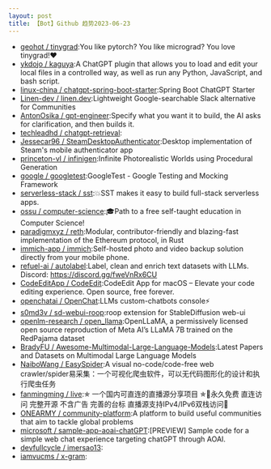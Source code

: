 ```yaml
---
layout: post
title: 【Bot】Github 趋势2023-06-23
---
```


* [geohot / tinygrad](https://github.com/geohot/tinygrad):You like pytorch? You like micrograd? You love tinygrad!❤️
* [ykdojo / kaguya](https://github.com/ykdojo/kaguya):A ChatGPT plugin that allows you to load and edit your local files in a controlled way, as well as run any Python, JavaScript, and bash script.
* [linux-china / chatgpt-spring-boot-starter](https://github.com/linux-china/chatgpt-spring-boot-starter):Spring Boot ChatGPT Starter
* [Linen-dev / linen.dev](https://github.com/Linen-dev/linen.dev):Lightweight Google-searchable Slack alternative for Communities
* [AntonOsika / gpt-engineer](https://github.com/AntonOsika/gpt-engineer):Specify what you want it to build, the AI asks for clarification, and then builds it.
* [techleadhd / chatgpt-retrieval](https://github.com/techleadhd/chatgpt-retrieval):
* [Jessecar96 / SteamDesktopAuthenticator](https://github.com/Jessecar96/SteamDesktopAuthenticator):Desktop implementation of Steam's mobile authenticator app
* [princeton-vl / infinigen](https://github.com/princeton-vl/infinigen):Infinite Photorealistic Worlds using Procedural Generation
* [google / googletest](https://github.com/google/googletest):GoogleTest - Google Testing and Mocking Framework
* [serverless-stack / sst](https://github.com/serverless-stack/sst):💥SST makes it easy to build full-stack serverless apps.
* [ossu / computer-science](https://github.com/ossu/computer-science):🎓Path to a free self-taught education in Computer Science!
* [paradigmxyz / reth](https://github.com/paradigmxyz/reth):Modular, contributor-friendly and blazing-fast implementation of the Ethereum protocol, in Rust
* [immich-app / immich](https://github.com/immich-app/immich):Self-hosted photo and video backup solution directly from your mobile phone.
* [refuel-ai / autolabel](https://github.com/refuel-ai/autolabel):Label, clean and enrich text datasets with LLMs. Discord: https://discord.gg/fweVnRx6CU
* [CodeEditApp / CodeEdit](https://github.com/CodeEditApp/CodeEdit):CodeEdit App for macOS – Elevate your code editing experience. Open source, free forever.
* [openchatai / OpenChat](https://github.com/openchatai/OpenChat):LLMs custom-chatbots console⚡
* [s0md3v / sd-webui-roop](https://github.com/s0md3v/sd-webui-roop):roop extension for StableDiffusion web-ui
* [openlm-research / open_llama](https://github.com/openlm-research/open_llama):OpenLLaMA, a permissively licensed open source reproduction of Meta AI’s LLaMA 7B trained on the RedPajama dataset
* [BradyFU / Awesome-Multimodal-Large-Language-Models](https://github.com/BradyFU/Awesome-Multimodal-Large-Language-Models):Latest Papers and Datasets on Multimodal Large Language Models
* [NaiboWang / EasySpider](https://github.com/NaiboWang/EasySpider):A visual no-code/code-free web crawler/spider易采集：一个可视化爬虫软件，可以无代码图形化的设计和执行爬虫任务
* [fanmingming / live](https://github.com/fanmingming/live):✯ 一个国内可直连的直播源分享项目 ✯🔕永久免费 直连访问 完整开源 不含广告 完善的台标 直播源支持IPv4/IPv6双栈访问🔕
* [ONEARMY / community-platform](https://github.com/ONEARMY/community-platform):A platform to build useful communities that aim to tackle global problems
* [microsoft / sample-app-aoai-chatGPT](https://github.com/microsoft/sample-app-aoai-chatGPT):[PREVIEW] Sample code for a simple web chat experience targeting chatGPT through AOAI.
* [devfullcycle / imersao13](https://github.com/devfullcycle/imersao13):
* [iamvucms / x-gram](https://github.com/iamvucms/x-gram):
